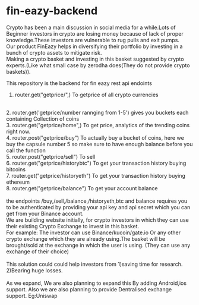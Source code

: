 # fin-eazy-backend
Crypto has been a main discussion in social media for a while.Lots of Beginner investors in crypto are losing money because of lack of proper knowledge.These investors are vulnerable to rug pulls and exit pumps.
<br/>
Our product FinEazy helps in diversifying their portfolio by investing in a bunch of crypto assets to mitigate risk.
<br/>
Making a crypto basket and investing in this basket suggested by crypto experts.(Like what small case by zerodha does(They do not provide crypto baskets)).
<br/>

This repository is the backend for fin eazy rest api endoints<br/>
1. router.get("getprice/",) To getprice of all crypto currencies
<br/>
2. router.get('getprice/number rannging from 1-5') gives you buckets each containing Collection of coins
<br/>
3. router.get("getprice/home",) To get price, analytics of the trending coins right now.
<br/>
4. router.post("getprice/buy") To actually buy a bucket of coins, here we buy the capsule number 5 so make sure to have enough balance before you call the function
<br/>
5. router.post("getprice/sell") To sell
<br/>
6. router.get("getprice/historybtc") To get your transaction history buying bitcoins
<br/>
7. router.get("getprice/historyeth")  To get your transaction history buying ethereum
<br/>
8. router.get("getprice/balance") To get your account balance

<br/>
<br/>
the endpoints /buy,/sell,/balance,/historyeth,btc and balance requires you to be authenticated by providing your api key and api secret which you can get from your Binance account.



<br/>
We are building website initially, for crypto investors in which they can use their existing Crypto Exchange to invest in this basket.
<br/>
For example: 
The investor can use Binance/kucoin/gate.io
Or any other crypto exchange which they are already using.The basket will be brought/sold at the exchange in which the user is using.
(They can use any exchange of their choice)
<br/>
<br/>
  This solution could could help investors from 
    1)saving time for research.
    2)Bearing huge losses.
    <br/>
    <br/>
As we expand,
We are also planning to expand this By adding Android,ios support.
Also we are also planning to provide Dentralised exchange support.
Eg:Uniswap
<br/>




